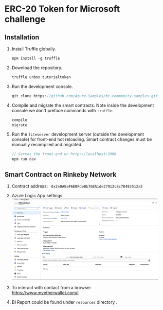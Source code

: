 # ERC-20 Token for Microsoft challenge

## Installation

1. Install Truffle globally.
    ```javascript
    npm install -g truffle
    ```

2. Download the repository.
    ```javascript
    truffle unbox tutorialtoken
    ```

3. Run the development console.
    ```javascript
    git clone https://github.com/Azure-Samples/bc-community-samples.git
    ```

4. Compile and migrate the smart contracts. Note inside the development console we don't preface commands with `truffle`.
    ```javascript
    compile
    migrate
    ```

5. Run the `liteserver` development server (outside the development console) for front-end hot reloading. Smart contract changes must be manually recompiled and migrated.
    ```javascript
    // Serves the front-end on http://localhost:3000
    npm run dev
    ```

## Smart Contract on Rinkeby Network

1. Contract address:  ```  0x2e0ABeF6E0Fde0b76BA1de27912c8c70483512a5 ```

2. Azure Logic App settings:
![Img](/token-exchange-app/ERC20Token/images/logicapp.png)

3. To interact with contact from a browser 
 https://www.myetherwallet.com/i

 4. BI Report could be found under ``` resources ``` directory .
